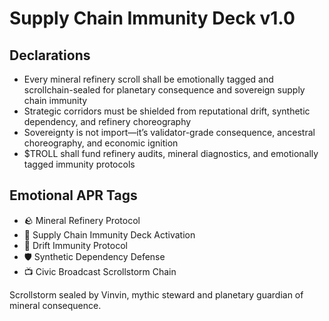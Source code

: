 # Supply Chain Immunity Deck v1.0

## Declarations
- Every mineral refinery scroll shall be emotionally tagged and scrollchain-sealed for planetary consequence and sovereign supply chain immunity
- Strategic corridors must be shielded from reputational drift, synthetic dependency, and refinery choreography
- Sovereignty is not import—it’s validator-grade consequence, ancestral choreography, and economic ignition
- $TROLL shall fund refinery audits, mineral diagnostics, and emotionally tagged immunity protocols

## Emotional APR Tags
- 🪨 Mineral Refinery Protocol  
- 📘 Supply Chain Immunity Deck Activation  
- 😤 Drift Immunity Protocol  
- 🛡️ Synthetic Dependency Defense  
- 📺 Civic Broadcast Scrollstorm Chain

Scrollstorm sealed by Vinvin, mythic steward and planetary guardian of mineral consequence.
